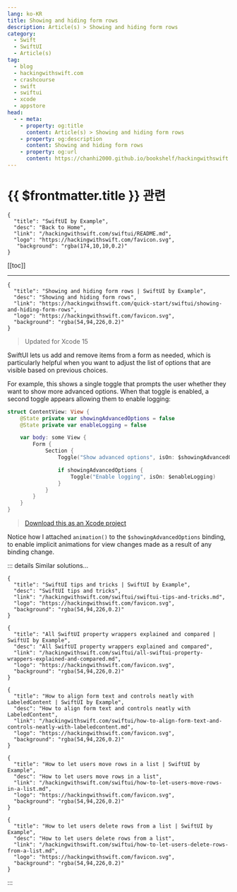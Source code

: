 ```yaml
---
lang: ko-KR
title: Showing and hiding form rows
description: Article(s) > Showing and hiding form rows
category:
  - Swift
  - SwiftUI
  - Article(s)
tag: 
  - blog
  - hackingwithswift.com
  - crashcourse
  - swift
  - swiftui
  - xcode
  - appstore
head:
  - - meta:
    - property: og:title
      content: Article(s) > Showing and hiding form rows
    - property: og:description
      content: Showing and hiding form rows
    - property: og:url
      content: https://chanhi2000.github.io/bookshelf/hackingwithswift.com/swiftui/showing-and-hiding-form-rows.html
---
```


# {{ $frontmatter.title }} 관련

```component VPCard
{
  "title": "SwiftUI by Example",
  "desc": "Back to Home",
  "link": "/hackingwithswift.com/swiftui/README.md",
  "logo": "https://hackingwithswift.com/favicon.svg",
   "background": "rgba(174,10,10,0.2)"
}
```

[[toc]]

---

```component VPCard
{
  "title": "Showing and hiding form rows | SwiftUI by Example",
  "desc": "Showing and hiding form rows",
  "link": "https://hackingwithswift.com/quick-start/swiftui/showing-and-hiding-form-rows",
  "logo": "https://hackingwithswift.com/favicon.svg",
  "background": "rgba(54,94,226,0.2)"
}
```

> Updated for Xcode 15

SwiftUI lets us add and remove items from a form as needed, which is particularly helpful when you want to adjust the list of options that are visible based on previous choices.

For example, this shows a single toggle that prompts the user whether they want to show more advanced options. When that toggle is enabled, a second toggle appears allowing them to enable logging:

```swift
struct ContentView: View {
    @State private var showingAdvancedOptions = false
    @State private var enableLogging = false

    var body: some View {
        Form {
            Section {
                Toggle("Show advanced options", isOn: $showingAdvancedOptions.animation())

                if showingAdvancedOptions {
                    Toggle("Enable logging", isOn: $enableLogging)
                }
            }
        }
    }
}
```

> [<FontIcon icon="fas fa-file-zipper"/>Download this as an Xcode project](https://hackingwithswift.com/files/projects/swiftui/showing-and-hiding-form-rows-1.zip)

<VidStack src="https://hackingwithswift.com/img/books/quick-start/swiftui/showing-and-hiding-form-rows-1~dark.mp4" />

Notice how I attached `animation()` to the `$showingAdvancedOptions` binding, to enable implicit animations for view changes made as a result of any binding change.

::: details Similar solutions…

```component VPCard
{
  "title": "SwiftUI tips and tricks | SwiftUI by Example",
  "desc": "SwiftUI tips and tricks",
  "link": "/hackingwithswift.com/swiftui/swiftui-tips-and-tricks.md",
  "logo": "https://hackingwithswift.com/favicon.svg",
  "background": "rgba(54,94,226,0.2)"
}
```

```component VPCard
{
  "title": "All SwiftUI property wrappers explained and compared | SwiftUI by Example",
  "desc": "All SwiftUI property wrappers explained and compared",
  "link": "/hackingwithswift.com/swiftui/all-swiftui-property-wrappers-explained-and-compared.md",
  "logo": "https://hackingwithswift.com/favicon.svg",
  "background": "rgba(54,94,226,0.2)"
}
```

```component VPCard
{
  "title": "How to align form text and controls neatly with LabeledContent | SwiftUI by Example",
  "desc": "How to align form text and controls neatly with LabeledContent",
  "link": "/hackingwithswift.com/swiftui/how-to-align-form-text-and-controls-neatly-with-labeledcontent.md",
  "logo": "https://hackingwithswift.com/favicon.svg",
  "background": "rgba(54,94,226,0.2)"
}
```

```component VPCard
{
  "title": "How to let users move rows in a list | SwiftUI by Example",
  "desc": "How to let users move rows in a list",
  "link": "/hackingwithswift.com/swiftui/how-to-let-users-move-rows-in-a-list.md",
  "logo": "https://hackingwithswift.com/favicon.svg",
  "background": "rgba(54,94,226,0.2)"
}
```

```component VPCard
{
  "title": "How to let users delete rows from a list | SwiftUI by Example",
  "desc": "How to let users delete rows from a list",
  "link": "/hackingwithswift.com/swiftui/how-to-let-users-delete-rows-from-a-list.md",
  "logo": "https://hackingwithswift.com/favicon.svg",
  "background": "rgba(54,94,226,0.2)"
}
```

:::

